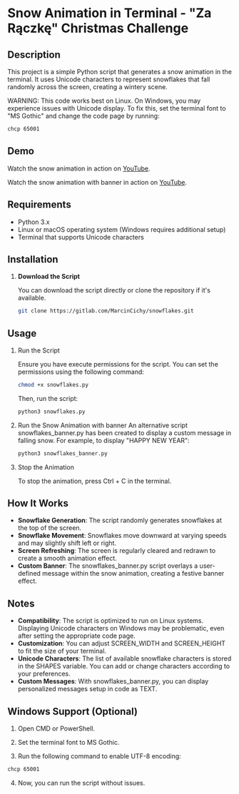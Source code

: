 # Snow Animation in Terminal - "Za Rączkę" Christmas Challenge

## Description

This project is a simple Python script that generates a snow animation in the terminal. It uses Unicode characters to represent snowflakes that fall randomly across the screen, creating a wintery scene.

WARNING: This code works best on Linux. On Windows, you may experience issues with Unicode display. To fix this, set the terminal font to "MS Gothic" and change the code page by running:

```bash
chcp 65001
```

## Demo

Watch the snow animation in action on [YouTube](https://youtu.be/yP63y9B1MLk).

Watch the snow animation with banner in action on [YouTube](https://youtu.be/q8vs6_om1DY).
## Requirements

- Python 3.x
- Linux or macOS operating system (Windows requires additional setup)
- Terminal that supports Unicode characters

## Installation

1. **Download the Script**

   You can download the script directly or clone the repository if it's available.

   ```bash
   git clone https://gitlab.com/MarcinCichy/snowflakes.git
    ```
## Usage
1. Run the Script

    Ensure you have execute permissions for the script. You can set the permissions using the following command:

    ```bash
    chmod +x snowflakes.py
    ```
    Then, run the script:

    ```bash
    python3 snowflakes.py
    ```
2. Run the Snow Animation with banner
   An alternative script snowflakes_banner.py has been created to display a custom message in falling snow. For example, to display "HAPPY NEW YEAR":
   ```bash
   python3 snowflakes_banner.py
    ```
3. Stop the Animation

    To stop the animation, press Ctrl + C in the terminal.

## How It Works
- **Snowflake Generation**: The script randomly generates snowflakes at the top of the screen.
- **Snowflake Movement**: Snowflakes move downward at varying speeds and may slightly shift left or right.
- **Screen Refreshing**: The screen is regularly cleared and redrawn to create a smooth animation effect.
- **Custom Banner**: The snowflakes_banner.py script overlays a user-defined message within the snow animation, creating a festive banner effect.

## Notes
- **Compatibility**: The script is optimized to run on Linux systems. Displaying Unicode characters on Windows may be problematic, even after setting the appropriate code page.
- **Customization**: You can adjust SCREEN_WIDTH and SCREEN_HEIGHT to fit the size of your terminal.
- **Unicode Characters**: The list of available snowflake characters is stored in the SHAPES variable. You can add or change characters according to your preferences.
- **Custom Messages**: With snowflakes_banner.py, you can display personalized messages setup in code as TEXT.

## Windows Support (Optional)

1. Open CMD or PowerShell.

2. Set the terminal font to MS Gothic.

3. Run the following command to enable UTF-8 encoding:
``` bash
chcp 65001
```

4. Now, you can run the script without issues.








